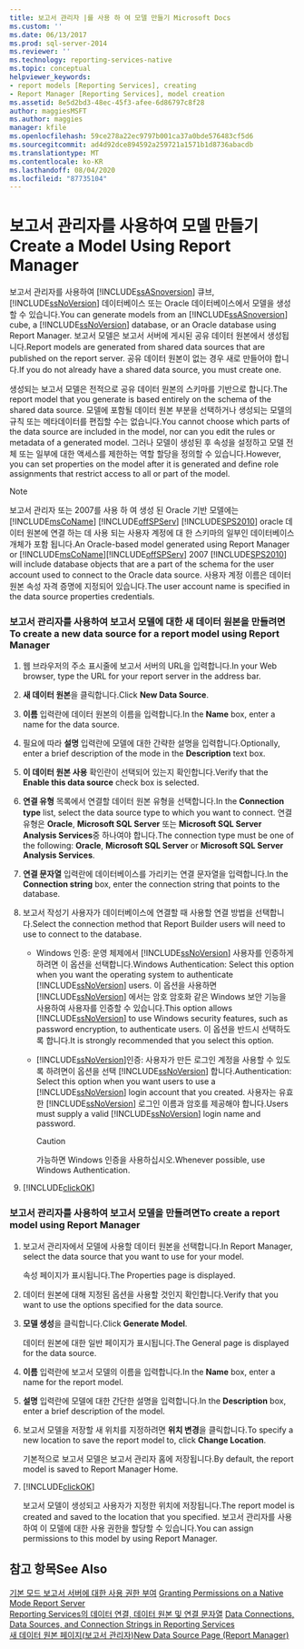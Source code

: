 ```yaml
---
title: 보고서 관리자 |를 사용 하 여 모델 만들기 Microsoft Docs
ms.custom: ''
ms.date: 06/13/2017
ms.prod: sql-server-2014
ms.reviewer: ''
ms.technology: reporting-services-native
ms.topic: conceptual
helpviewer_keywords:
- report models [Reporting Services], creating
- Report Manager [Reporting Services], model creation
ms.assetid: 8e5d2bd3-48ec-45f3-afee-6d86797c8f28
author: maggiesMSFT
ms.author: maggies
manager: kfile
ms.openlocfilehash: 59ce278a22ec9797b001ca37a0bde576483cf5d6
ms.sourcegitcommit: ad4d92dce894592a259721a1571b1d8736abacdb
ms.translationtype: MT
ms.contentlocale: ko-KR
ms.lasthandoff: 08/04/2020
ms.locfileid: "87735104"
---
```

# <a name="create-a-model-using-report-manager"></a><span data-ttu-id="05ea5-102">보고서 관리자를 사용하여 모델 만들기</span><span class="sxs-lookup"><span data-stu-id="05ea5-102">Create a Model Using Report Manager</span></span>
  <span data-ttu-id="05ea5-103">보고서 관리자를 사용하여 [!INCLUDE[ssASnoversion](../includes/ssasnoversion-md.md)] 큐브, [!INCLUDE[ssNoVersion](../includes/ssnoversion-md.md)] 데이터베이스 또는 Oracle 데이터베이스에서 모델을 생성할 수 있습니다.</span><span class="sxs-lookup"><span data-stu-id="05ea5-103">You can generate models from an [!INCLUDE[ssASnoversion](../includes/ssasnoversion-md.md)] cube, a [!INCLUDE[ssNoVersion](../includes/ssnoversion-md.md)] database, or an Oracle database using Report Manager.</span></span> <span data-ttu-id="05ea5-104">보고서 모델은 보고서 서버에 게시된 공유 데이터 원본에서 생성됩니다.</span><span class="sxs-lookup"><span data-stu-id="05ea5-104">Report models are generated from shared data sources that are published on the report server.</span></span> <span data-ttu-id="05ea5-105">공유 데이터 원본이 없는 경우 새로 만들어야 합니다.</span><span class="sxs-lookup"><span data-stu-id="05ea5-105">If you do not already have a shared data source, you must create one.</span></span>  
  
 <span data-ttu-id="05ea5-106">생성되는 보고서 모델은 전적으로 공유 데이터 원본의 스키마를 기반으로 합니다.</span><span class="sxs-lookup"><span data-stu-id="05ea5-106">The report model that you generate is based entirely on the schema of the shared data source.</span></span> <span data-ttu-id="05ea5-107">모델에 포함될 데이터 원본 부분을 선택하거나 생성되는 모델의 규칙 또는 메타데이터를 편집할 수는 없습니다.</span><span class="sxs-lookup"><span data-stu-id="05ea5-107">You cannot choose which parts of the data source are included in the model, nor can you edit the rules or metadata of a generated model.</span></span> <span data-ttu-id="05ea5-108">그러나 모델이 생성된 후 속성을 설정하고 모델 전체 또는 일부에 대한 액세스를 제한하는 역할 할당을 정의할 수 있습니다.</span><span class="sxs-lookup"><span data-stu-id="05ea5-108">However, you can set properties on the model after it is generated and define role assignments that restrict access to all or part of the model.</span></span>  
  
> [!NOTE]  
>  <span data-ttu-id="05ea5-109">보고서 관리자 또는 2007를 사용 하 여 생성 된 Oracle 기반 모델에는 [!INCLUDE[msCoName](../includes/msconame-md.md)] [!INCLUDE[offSPServ](../includes/offspserv-md.md)] [!INCLUDE[SPS2010](../includes/sps2010-md.md)] oracle 데이터 원본에 연결 하는 데 사용 되는 사용자 계정에 대 한 스키마의 일부인 데이터베이스 개체가 포함 됩니다.</span><span class="sxs-lookup"><span data-stu-id="05ea5-109">An Oracle-based model generated using Report Manager or [!INCLUDE[msCoName](../includes/msconame-md.md)][!INCLUDE[offSPServ](../includes/offspserv-md.md)] 2007 [!INCLUDE[SPS2010](../includes/sps2010-md.md)] will include database objects that are a part of the schema for the user account used to connect to the Oracle data source.</span></span> <span data-ttu-id="05ea5-110">사용자 계정 이름은 데이터 원본 속성 자격 증명에 지정되어 있습니다.</span><span class="sxs-lookup"><span data-stu-id="05ea5-110">The user account name is specified in the data source properties credentials.</span></span>  
  
### <a name="to-create-a-new-data-source-for-a-report-model-using-report-manager"></a><span data-ttu-id="05ea5-111">보고서 관리자를 사용하여 보고서 모델에 대한 새 데이터 원본을 만들려면</span><span class="sxs-lookup"><span data-stu-id="05ea5-111">To create a new data source for a report model using Report Manager</span></span>  
  
1.  <span data-ttu-id="05ea5-112">웹 브라우저의 주소 표시줄에 보고서 서버의 URL을 입력합니다.</span><span class="sxs-lookup"><span data-stu-id="05ea5-112">In your Web browser, type the URL for your report server in the address bar.</span></span>  
  
2.  <span data-ttu-id="05ea5-113">**새 데이터 원본**을 클릭합니다.</span><span class="sxs-lookup"><span data-stu-id="05ea5-113">Click **New Data Source**.</span></span>  
  
3.  <span data-ttu-id="05ea5-114">**이름** 입력란에 데이터 원본의 이름을 입력합니다.</span><span class="sxs-lookup"><span data-stu-id="05ea5-114">In the **Name** box, enter a name for the data source.</span></span>  
  
4.  <span data-ttu-id="05ea5-115">필요에 따라 **설명** 입력란에 모델에 대한 간략한 설명을 입력합니다.</span><span class="sxs-lookup"><span data-stu-id="05ea5-115">Optionally, enter a brief description of the mode in the **Description** text box.</span></span>  
  
5.  <span data-ttu-id="05ea5-116">**이 데이터 원본 사용** 확인란이 선택되어 있는지 확인합니다.</span><span class="sxs-lookup"><span data-stu-id="05ea5-116">Verify that the **Enable this data source** check box is selected.</span></span>  
  
6.  <span data-ttu-id="05ea5-117">**연결 유형** 목록에서 연결할 데이터 원본 유형을 선택합니다.</span><span class="sxs-lookup"><span data-stu-id="05ea5-117">In the **Connection type** list, select the data source type to which you want to connect.</span></span> <span data-ttu-id="05ea5-118">연결 유형은 **Oracle**, **Microsoft SQL Server** 또는 **Microsoft SQL Server Analysis Services**중 하나여야 합니다.</span><span class="sxs-lookup"><span data-stu-id="05ea5-118">The connection type must be one of the following: **Oracle**, **Microsoft SQL Server** or **Microsoft SQL Server Analysis Services**.</span></span>  
  
7.  <span data-ttu-id="05ea5-119">**연결 문자열** 입력란에 데이터베이스를 가리키는 연결 문자열을 입력합니다.</span><span class="sxs-lookup"><span data-stu-id="05ea5-119">In the **Connection string** box, enter the connection string that points to the database.</span></span>  
  
8.  <span data-ttu-id="05ea5-120">보고서 작성기 사용자가 데이터베이스에 연결할 때 사용할 연결 방법을 선택합니다.</span><span class="sxs-lookup"><span data-stu-id="05ea5-120">Select the connection method that Report Builder users will need to use to connect to the database.</span></span>  
  
    -   <span data-ttu-id="05ea5-121">Windows 인증: 운영 체제에서 [!INCLUDE[ssNoVersion](../includes/ssnoversion-md.md)] 사용자를 인증하게 하려면 이 옵션을 선택합니다.</span><span class="sxs-lookup"><span data-stu-id="05ea5-121">Windows Authentication: Select this option when you want the operating system to authenticate [!INCLUDE[ssNoVersion](../includes/ssnoversion-md.md)] users.</span></span> <span data-ttu-id="05ea5-122">이 옵션을 사용하면 [!INCLUDE[ssNoVersion](../includes/ssnoversion-md.md)] 에서는 암호 암호화 같은 Windows 보안 기능을 사용하여 사용자를 인증할 수 있습니다.</span><span class="sxs-lookup"><span data-stu-id="05ea5-122">This option allows [!INCLUDE[ssNoVersion](../includes/ssnoversion-md.md)] to use Windows security features, such as password encryption, to authenticate users.</span></span> <span data-ttu-id="05ea5-123">이 옵션을 반드시 선택하도록 합니다.</span><span class="sxs-lookup"><span data-stu-id="05ea5-123">It is strongly recommended that you select this option.</span></span>  
  
    -   [!INCLUDE[ssNoVersion](../includes/ssnoversion-md.md)]<span data-ttu-id="05ea5-124">인증: 사용자가 만든 로그인 계정을 사용할 수 있도록 하려면이 옵션을 선택 [!INCLUDE[ssNoVersion](../includes/ssnoversion-md.md)] 합니다.</span><span class="sxs-lookup"><span data-stu-id="05ea5-124">Authentication: Select this option when you want users to use a [!INCLUDE[ssNoVersion](../includes/ssnoversion-md.md)] login account that you created.</span></span> <span data-ttu-id="05ea5-125">사용자는 유효한 [!INCLUDE[ssNoVersion](../includes/ssnoversion-md.md)] 로그인 이름과 암호를 제공해야 합니다.</span><span class="sxs-lookup"><span data-stu-id="05ea5-125">Users must supply a valid [!INCLUDE[ssNoVersion](../includes/ssnoversion-md.md)] login name and password.</span></span>  
  
        > [!CAUTION]  
        >  <span data-ttu-id="05ea5-126">가능하면 Windows 인증을 사용하십시오.</span><span class="sxs-lookup"><span data-stu-id="05ea5-126">Whenever possible, use Windows Authentication.</span></span>  
  
9. [!INCLUDE[clickOK](../includes/clickok-md.md)]  
  
### <a name="to-create-a-report-model-using-report-manager"></a><span data-ttu-id="05ea5-127">보고서 관리자를 사용하여 보고서 모델을 만들려면</span><span class="sxs-lookup"><span data-stu-id="05ea5-127">To create a report model using Report Manager</span></span>  
  
1.  <span data-ttu-id="05ea5-128">보고서 관리자에서 모델에 사용할 데이터 원본을 선택합니다.</span><span class="sxs-lookup"><span data-stu-id="05ea5-128">In Report Manager, select the data source that you want to use for your model.</span></span>  
  
     <span data-ttu-id="05ea5-129">속성 페이지가 표시됩니다.</span><span class="sxs-lookup"><span data-stu-id="05ea5-129">The Properties page is displayed.</span></span>  
  
2.  <span data-ttu-id="05ea5-130">데이터 원본에 대해 지정된 옵션을 사용할 것인지 확인합니다.</span><span class="sxs-lookup"><span data-stu-id="05ea5-130">Verify that you want to use the options specified for the data source.</span></span>  
  
3.  <span data-ttu-id="05ea5-131">**모델 생성**을 클릭합니다.</span><span class="sxs-lookup"><span data-stu-id="05ea5-131">Click **Generate Model**.</span></span>  
  
     <span data-ttu-id="05ea5-132">데이터 원본에 대한 일반 페이지가 표시됩니다.</span><span class="sxs-lookup"><span data-stu-id="05ea5-132">The General page is displayed for the data source.</span></span>  
  
4.  <span data-ttu-id="05ea5-133">**이름** 입력란에 보고서 모델의 이름을 입력합니다.</span><span class="sxs-lookup"><span data-stu-id="05ea5-133">In the **Name** box, enter a name for the report model.</span></span>  
  
5.  <span data-ttu-id="05ea5-134">**설명** 입력란에 모델에 대한 간단한 설명을 입력합니다.</span><span class="sxs-lookup"><span data-stu-id="05ea5-134">In the **Description** box, enter a brief description of the model.</span></span>  
  
6.  <span data-ttu-id="05ea5-135">보고서 모델을 저장할 새 위치를 지정하려면 **위치 변경**을 클릭합니다.</span><span class="sxs-lookup"><span data-stu-id="05ea5-135">To specify a new location to save the report model to, click **Change Location**.</span></span>  
  
     <span data-ttu-id="05ea5-136">기본적으로 보고서 모델은 보고서 관리자 홈에 저장됩니다.</span><span class="sxs-lookup"><span data-stu-id="05ea5-136">By default, the report model is saved to Report Manager Home.</span></span>  
  
7.  [!INCLUDE[clickOK](../includes/clickok-md.md)]  
  
     <span data-ttu-id="05ea5-137">보고서 모델이 생성되고 사용자가 지정한 위치에 저장됩니다.</span><span class="sxs-lookup"><span data-stu-id="05ea5-137">The report model is created and saved to the location that you specified.</span></span> <span data-ttu-id="05ea5-138">보고서 관리자를 사용하여 이 모델에 대한 사용 권한을 할당할 수 있습니다.</span><span class="sxs-lookup"><span data-stu-id="05ea5-138">You can assign permissions to this model by using Report Manager.</span></span>  
  
## <a name="see-also"></a><span data-ttu-id="05ea5-139">참고 항목</span><span class="sxs-lookup"><span data-stu-id="05ea5-139">See Also</span></span>  
 <span data-ttu-id="05ea5-140">[기본 모드 보고서 서버에 대한 사용 권한 부여](security/granting-permissions-on-a-native-mode-report-server.md) </span><span class="sxs-lookup"><span data-stu-id="05ea5-140">[Granting Permissions on a Native Mode Report Server](security/granting-permissions-on-a-native-mode-report-server.md) </span></span>  
 <span data-ttu-id="05ea5-141">[Reporting Services의 데이터 연결, 데이터 원본 및 연결 문자열](../../2014/reporting-services/data-connections-data-sources-and-connection-strings-in-reporting-services.md) </span><span class="sxs-lookup"><span data-stu-id="05ea5-141">[Data Connections, Data Sources, and Connection Strings in Reporting Services](../../2014/reporting-services/data-connections-data-sources-and-connection-strings-in-reporting-services.md) </span></span>  
 [<span data-ttu-id="05ea5-142">새 데이터 원본 페이지&#40;보고서 관리자&#41;</span><span class="sxs-lookup"><span data-stu-id="05ea5-142">New Data Source Page &#40;Report Manager&#41;</span></span>](../../2014/reporting-services/new-data-source-page-report-manager.md)  
  
  
